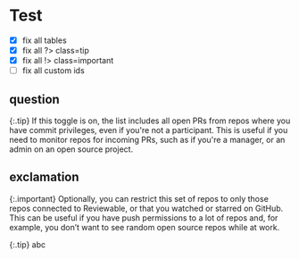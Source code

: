 # Test

- [x] fix all tables
- [x] fix all ?> class=tip
- [x] fix all !> class=important
- [ ] fix all custom ids

## question

{:.tip}
If this toggle is on, the list includes all open PRs from repos where you have commit privileges, even if you're not a participant.  This is useful if you need to monitor repos for incoming PRs, such as if you're a manager, or an admin on an open source project.

## exclamation

{:.important}
Optionally, you can restrict this set of repos to only those repos connected to Reviewable, or that you watched or starred on GitHub. This can be useful if you have push permissions to a lot of repos and, for example, you don’t want to see random open source repos while at work.

{:.tip}
abc
